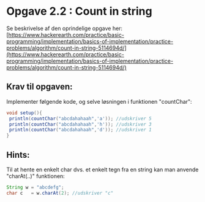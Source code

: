 # Opgave 2.2 : Count in string

Se beskrivelse af den oprindelige opgave her:
[https://www.hackerearth.com/practice/basic-programming/implementation/basics-of-implementation/practice-problems/algorithm/count-in-string-5114694d/](https://www.hackerearth.com/practice/basic-programming/implementation/basics-of-implementation/practice-problems/algorithm/count-in-string-5114694d/)

## Krav til opgaven:
Implementer følgende kode, og selve løsningen i funktionen "countChar":

```java
void setup(){
 println(countChar("abcdahahaah",'a')); //udskriver 5
 println(countChar("abcdahahaah",'h')); //udskriver 3
 println(countChar("abcdahahaah",'d')); //udskriver 1
}
```

## Hints:
Til at hente en enkelt char dvs. et enkelt tegn fra en string kan man anvende "charAt(..)" funktionen:

```java
String w = "abcdefg";
char c   = w.charAt(2); //udskriver "c"
```